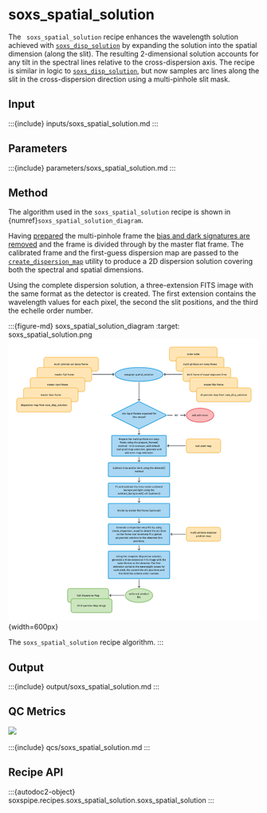 # soxs_spatial_solution

The ` soxs_spatial_solution` recipe enhances the wavelength solution achieved with [`soxs_disp_solution`](../recipes/soxs_disp_solution.md) by expanding the solution into the spatial dimension (along the slit). The resulting 2-dimensional solution accounts for any tilt in the spectral lines relative to the cross-dispersion axis. The recipe is similar in logic to [`soxs_disp_solution`](../recipes/soxs_disp_solution.md), but now samples arc lines along the slit in the cross-dispersion direction using a multi-pinhole slit mask.

## Input

:::{include} inputs/soxs_spatial_solution.md
:::


## Parameters

:::{include} parameters/soxs_spatial_solution.md
:::


## Method

The algorithm used in the `soxs_spatial_solution` recipe is shown in {numref}`soxs_spatial_solution_diagram`.

Having [prepared](../utils/prepare_frames.md) the multi-pinhole frame the [bias and dark signatures are removed](../utils/detrend.md) and the frame is divided through by the master flat frame. The calibrated frame and the first-guess dispersion map are passed to the [`create_dispersion_map`](../utils/create_dispersion_map.md) utility to produce a 2D dispersion solution covering both the spectral and spatial dimensions.

Using the complete dispersion solution, a three-extension FITS image with the same format as the detector is created. The first extension contains the wavelength values for each pixel, the second the slit positions, and the third the echelle order number.


:::{figure-md} soxs_spatial_solution_diagram
:target: soxs_spatial_solution.png
![](soxs_spatial_solution.png){width=600px}

The `soxs_spatial_solution` recipe algorithm.
:::

## Output

:::{include} output/soxs_spatial_solution.md
:::

## QC Metrics

[![](https://live.staticflickr.com/65535/51171156692_0588cc30d6_z.png)](https://live.staticflickr.com/65535/51171156692_0588cc30d6_o.png)

:::{include} qcs/soxs_spatial_solution.md
:::

## Recipe API

:::{autodoc2-object} soxspipe.recipes.soxs_spatial_solution.soxs_spatial_solution
:::
